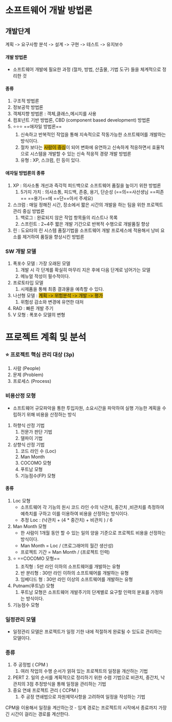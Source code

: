 # 소프트웨어 개발 방법론

## 개발단계

계획 -> 요구사항 분석 -> 설계 -> 구현 -> 테스트 -> 유지보수

#### 개발 방법론
- 소프트웨어 개발에 필요한 과정 (절차, 방법, 산출물, 기법 도구) 들을 체계적으로 정리한 것
  
#### 종류
1. 구조적 방법론
2. 정보공학 방법론
3. 객체지향 방법론 : 객체,클래스,메시지를 사용
4. 컴포넌트 기반 방법론, CBD (component based development) 방법론
5. ⭐️⭐️⭐️ ==애자일 방법론==
	1. 신속하고 반복적인 작업을 통해 지속적으로 작동가능한 소프트웨어를 개발하는 방식이다.
	2. 절차 보다는 <span style="background:#d4b106">사람이 중심</span>이 되어 변화에 유연하고 신속하게 적응하면서 효율적으로 시스템을 개발할 수 있는 신속 적응적 경량 개발 방법론
	3. 유형 : XP, 스크럼, 린 등이 있다.

#### 애자일 방법론의 종류
1. XP : 의사소통 개선과 즉각적 피드백으로 소프트웨어 품질을 높이기 위한 방법론
	1. 5가지 가치 : 의사소통, 피드백, 존중, 용기, 단순성 (==의==사선생님 ==피존== ==용기==에 ==단==아서 주세요)
2. 스크럼 : 매일 정해진 시간, 장소에서 짧은 시간의 개발을 하는 팀을 위한 프로젝트 관리 중심 방법론
	1. 백로그 : 완료되지 않은 작업 항목들의 리스트나 목록
	2. 스프린트 : 2~4주 짧은 개발 기간으로 반복적 수행으로 개발품질 향상
3. 린 : 도요타의 린 시스템 품질기법을 소프트웨어 개발 프로세스에 적용해서 낭비 요소를 제거하여 품질을 향상시킨 방법론


	
### SW 개발 모델
1. 폭포수 모델 : 가장 오래된 모델
	1. 개발 시 각 단계를 확실히 마무리 지은 후에 다음 단계로 넘어가는 모델
	2. 메뉴얼 작성이 필수적이다.
2. 프로토타입 모델
	1. 시제품을 통해 최종 결과물을 예측할 수 있다.
3. 나선형 모델 : <span style="background:#d4b106">계획 -> 위험분석 -> 개발 -> 평가</span>
	1. 위험성 감소와 변경에 유연한 대처
4. RAD : 빠른 개발 주기
5. V 모형 : 폭포수 모델의 변형


# 프로젝트 계획 및 분석

### ⭐️ 프로젝트  핵심 관리 대상 (3p)
1. 사람 (People)
2. 문제 (Problem)
3. 프로세스 (Process)

### 비용산정 모형
- 소프트웨어 규모파악을 통한 투입자원, 소요시간을 파악하여 실행 가능한 계획을 수립하기 위해 비용을 산정하는 방식
1. 하향식 산정 기법
	1. 전문가 판단 기법
	2. 델파이 기법
2. 상향식 산정 기법
	1. 코드 라인 수 (Loc)
	2. Man Month
	3. COCOMO 모형
	4. 푸트남 모형
	5. 기능점수(FP) 모형

#### 종류
1. Loc 모형
	- 소프트웨어 각 기능의 원시 코드 라인 수의 낙관치, 중간치 ,비관치를 측정하여 예측치를 구하고 이를 이용하여 비용을 산정하는 방식이다.
	- 추정 Loc : (낙관치 + (4 * 중간치) + 비관치 ) / 6
2. Man Month 모형
	- 한 사람이 1개월 동안 할 수 있는 일의 양을 기준으로 프로젝트 비용을 산정하는 방식이다.
	- Man Month = Loc / (프로그래머의 월간 생산성)
	- 프로젝트 기간 = Man Month / (프로젝트 인력)
3. ⭐️ ==COCOMO 모형==
	1. 조직형 : 5만 라인 이하의 소프트웨어를 개발하는 유형
	2. 반 분리형 : 30만 라인 이하의 소프트웨어를 개발하는 유형
	3. 임베디드 형 : 30만 라인 이상의 소프트웨어를 개발하는 유형
4. Putnam(푸트남) 모형
	1. 푸트남 모형은 소프트웨어 개발주기의 단계별로 요구할 인력의 분포를 가정하는 방식이다.
5. 기능점수 모형

### 일정관리 모델
- 일정관리 모델은 프로젝트가 일정 기한 내에 적절하게 완료될 수 있도로 관리하는 모델이다.

### 종류

1. 주 공정법 ( CPM )
	1. 여러 작업의 수행 순서가 얽혀 있는 프로젝트의 일정을 개산하는 기법
2. PERT
	2. 일의 순서를 계획적으로 정리하기 위한 수렴 기법으로 비관치, 중간치, 낙관치의 3점 추정방식을 통해 일정을 관리하는 기법
3. 중요 연쇄 프로젝트 관리 ( CCPM ) 
	1. 주 공정 연쇄법으로 자원제약사항을 고려하여 일정을 작성하는 기법

CPM을 이용해서 일정을 계산하는것 - 임계 경로는 프로젝트의 시작에서 종료까지 가장 긴 시간이 걸리는 경로를 계산한다.













